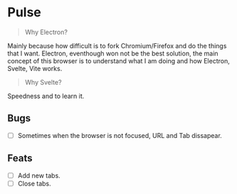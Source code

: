 # Pulse

> Why Electron?

Mainly because how difficult is to fork Chromium/Firefox and do the things that I want. Electron, eventhough won not be the best solution, the main concept of this browser is to understand what I am doing and how Electron, Svelte, Vite works.

> Why Svelte?

Speedness and to learn it.

## Bugs

- [ ] Sometimes when the browser is not focused, URL and Tab dissapear.

## Feats

- [ ] Add new tabs.
- [ ] Close tabs.
